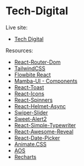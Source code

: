 # Tech-Digital

Live site:

- [Tech Digital]()

Resources:

- [React-Router-Dom](https://reactrouter.com/en/main)
- [TailwindCSS](https://tailwindcss.com)
- [Flowbite React](https://flowbite-react.com/)
- [Mamba-UI - Components](https://mambaui.com/components)
- [React-Toast](https://www.npmjs.com/package/react-toastify)
- [React-Icons](https://react-icons.github.io/react-icons/)
- [React-Spinners](https://mhnpd.github.io/react-loader-spinner/)
- [React-Helmet-Async](https://www.npmjs.com/package/react-helmet-async/)
- [Swiper-Slider](https://swiperjs.com/)
- [Sweet-Alert2](https://sweetalert2.github.io/)
- [React-Simple-Typewriter](https://www.npmjs.com/package/react-simple-typewriter/v/2.0.0)
- [React-Awesome-Reveal](https://www.npmjs.com/package/react-awesome-reveal#features)
- [React-Date-Picker](https://www.npmjs.com/package/react-datepicker)
- [Animate.CSS](https://animate.style/)
- [AOS](https://michalsnik.github.io/aos/)
- [Recharts](https://recharts.org/en-US)
